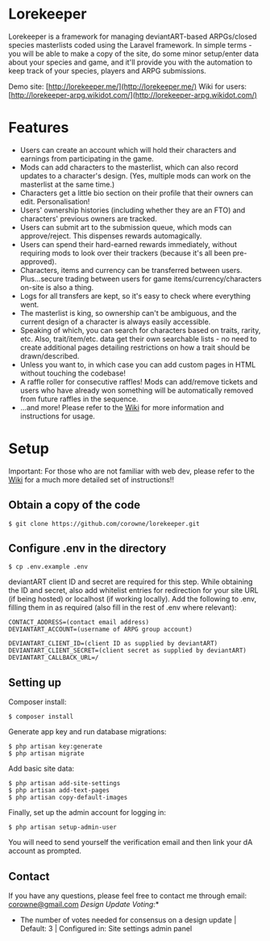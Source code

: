 # Lorekeeper

Lorekeeper is a framework for managing deviantART-based ARPGs/closed species masterlists coded using the Laravel framework. In simple terms - you will be able to make a copy of the site, do some minor setup/enter data about your species and game, and it'll provide you with the automation to keep track of your species, players and ARPG submissions.

Demo site: [http://lorekeeper.me/](http://lorekeeper.me/)
Wiki for users: [http://lorekeeper-arpg.wikidot.com/](http://lorekeeper-arpg.wikidot.com/)

# Features

- Users can create an account which will hold their characters and earnings from participating in the game.
- Mods can add characters to the masterlist, which can also record updates to a character's design. (Yes, multiple mods can work on the masterlist at the same time.)
- Characters get a little bio section on their profile that their owners can edit. Personalisation!
- Users' ownership histories (including whether they are an FTO) and characters' previous owners are tracked.
- Users can submit art to the submission queue, which mods can approve/reject. This dispenses rewards automagically.
- Users can spend their hard-earned rewards immediately, without requiring mods to look over their trackers (because it's all been pre-approved).
- Characters, items and currency can be transferred between users. Plus...secure trading between users for game items/currency/characters on-site is also a thing.
- Logs for all transfers are kept, so it's easy to check where everything went. 
- The masterlist is king, so ownership can't be ambiguous, and the current design of a character is always easily accessible.
- Speaking of which, you can search for characters based on traits, rarity, etc. Also, trait/item/etc. data get their own searchable lists - no need to create additional pages detailing restrictions on how a trait should be drawn/described.
- Unless you want to, in which case you can add custom pages in HTML without touching the codebase!
- A raffle roller for consecutive raffles! Mods can add/remove tickets and users who have already won something will be automatically removed from future raffles in the sequence.
- ...and more! Please refer to the [Wiki](http://lorekeeper-arpg.wikidot.com/) for more information and instructions for usage.

# Setup

Important: For those who are not familiar with web dev, please refer to the [Wiki](http://lorekeeper-arpg.wikidot.com/) for a much more detailed set of instructions!!

## Obtain a copy of the code

```
$ git clone https://github.com/corowne/lorekeeper.git
```

## Configure .env in the directory

```
$ cp .env.example .env
```

deviantART client ID and secret are required for this step.
While obtaining the ID and secret, also add whitelist entries for redirection for your site URL (if being hosted) or localhost (if working locally).
Add the following to .env, filling them in as required (also fill in the rest of .env where relevant):
```
CONTACT_ADDRESS=(contact email address)
DEVIANTART_ACCOUNT=(username of ARPG group account)

DEVIANTART_CLIENT_ID=(client ID as supplied by deviantART)
DEVIANTART_CLIENT_SECRET=(client secret as supplied by deviantART)
DEVIANTART_CALLBACK_URL=/
```

## Setting up

Composer install:
```
$ composer install
```

Generate app key and run database migrations:
```
$ php artisan key:generate 
$ php artisan migrate
```

Add basic site data:
```
$ php artisan add-site-settings
$ php artisan add-text-pages
$ php artisan copy-default-images
```

Finally, set up the admin account for logging in:
```
$ php artisan setup-admin-user
```

You will need to send yourself the verification email and then link your dA account as prompted.

## Contact

If you have any questions, please feel free to contact me through email: corowne@gmail.com
 *Design Update Voting:**
- The number of votes needed for consensus on a design update | Default: 3 | Configured in: Site settings admin panel

